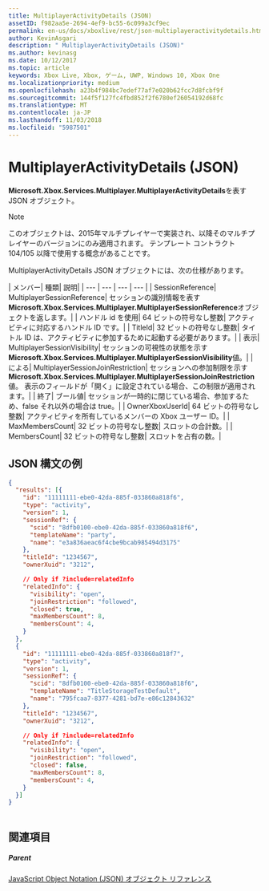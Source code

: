 ```yaml
---
title: MultiplayerActivityDetails (JSON)
assetID: f982aa5e-2694-4ef9-bc55-6c099a3cf9ec
permalink: en-us/docs/xboxlive/rest/json-multiplayeractivitydetails.html
author: KevinAsgari
description: " MultiplayerActivityDetails (JSON)"
ms.author: kevinasg
ms.date: 10/12/2017
ms.topic: article
keywords: Xbox Live, Xbox, ゲーム, UWP, Windows 10, Xbox One
ms.localizationpriority: medium
ms.openlocfilehash: a23b4f984bc7edef77af7e020b62fcc7d8fcbf9f
ms.sourcegitcommit: 144f5f127fc4fbd852f2f6780ef26054192d68fc
ms.translationtype: MT
ms.contentlocale: ja-JP
ms.lasthandoff: 11/03/2018
ms.locfileid: "5987501"
---
```

# <a name="multiplayeractivitydetails-json"></a>MultiplayerActivityDetails (JSON)
**Microsoft.Xbox.Services.Multiplayer.MultiplayerActivityDetails**を表す JSON オブジェクト。 

> [!NOTE] 
> このオブジェクトは、2015年マルチプレイヤーで実装され、以降そのマルチプレイヤーのバージョンにのみ適用されます。 テンプレート コントラクト 104/105 以降で使用する概念があることです。  

 
<a id="ID4ES"></a>

  
 
MultiplayerActivityDetails JSON オブジェクトには、次の仕様があります。
 
| メンバー| 種類| 説明| 
| --- | --- | --- | --- | 
| SessionReference| MultiplayerSessionReference| セッションの識別情報を表す<b>Microsoft.Xbox.Services.Multiplayer.MultiplayerSessionReference</b>オブジェクトを返します。| 
| ハンドル id を使用| 64 ビットの符号なし整数| アクティビティに対応するハンドル ID です。| 
| TitleId| 32 ビットの符号なし整数| タイトル ID は、アクティビティに参加するために起動する必要があります。| 
| 表示| MultiplayerSessionVisibility| セッションの可視性の状態を示す<b>Microsoft.Xbox.Services.Multiplayer.MultiplayerSessionVisibility</b>値。| 
| による| MultiplayerSessionJoinRestriction| セッションへの参加制限を示す<b>Microsoft.Xbox.Services.Multiplayer.MultiplayerSessionJoinRestriction</b>値。 表示のフィールドが「開く」に設定されている場合、この制限が適用されます。| 
| 終了| ブール値| セッションが一時的に閉じている場合、参加するため、false それ以外の場合は true。| 
| OwnerXboxUserId| 64 ビットの符号なし整数| アクティビティを所有しているメンバーの Xbox ユーザー ID。| 
| MaxMembersCount| 32 ビットの符号なし整数| スロットの合計数。| 
| MembersCount| 32 ビットの符号なし整数| スロットを占有の数。| 
  
<a id="ID4E3D"></a>

 
## <a name="sample-json-syntax"></a>JSON 構文の例
 

```json
{
  "results": [{
    "id": "11111111-ebe0-42da-885f-033860a818f6",
    "type": "activity",
    "version": 1,
    "sessionRef": {
      "scid": "8dfb0100-ebe0-42da-885f-033860a818f6",
      "templateName": "party",
      "name": "e3a836aeac6f4cbe9bcab985494d3175"
    },
    "titleId": "1234567",
    "ownerXuid": "3212",

    // Only if ?include=relatedInfo
    "relatedInfo": {
      "visibility": "open",
      "joinRestriction": "followed",
      "closed": true,
      "maxMembersCount": 8,
      "membersCount": 4,
    }
  },
  {
    "id": "11111111-ebe0-42da-885f-033860a818f7",
    "type": "activity",
    "version": 1,
    "sessionRef": {
      "scid": "8dfb0100-ebe0-42da-885f-033860a818f6",
      "templateName": "TitleStorageTestDefault",
      "name": "795fcaa7-8377-4281-bd7e-e86c12843632"
    },
    "titleId": "1234567",
    "ownerXuid": "3212",

    // Only if ?include=relatedInfo
    "relatedInfo": {
      "visibility": "open",
      "joinRestriction": "followed",
      "closed": false,
      "maxMembersCount": 8,
      "membersCount": 4,
    }
  }]
}
    
```

  
<a id="ID4EFE"></a>

 
## <a name="see-also"></a>関連項目
 
<a id="ID4EHE"></a>

 
##### <a name="parent"></a>Parent 

[JavaScript Object Notation (JSON) オブジェクト リファレンス](atoc-xboxlivews-reference-json.md)

   